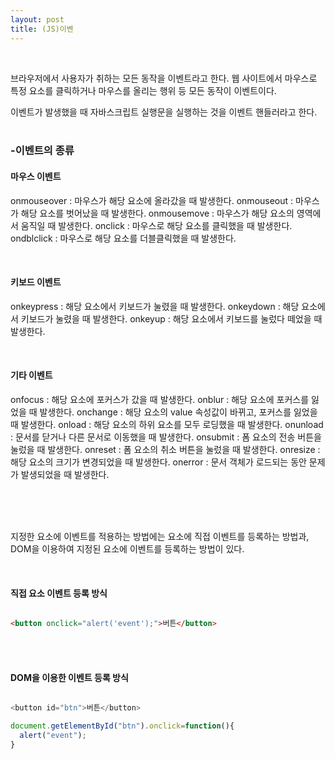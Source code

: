 ```yaml
---
layout: post
title: (JS)이벤
---
```

<br>

브라우저에서 사용자가 취하는 모든 동작을 이벤트라고 한다. 웹 사이트에서 마우스로 특정 요소를 클릭하거나 마우스를 올리는 행위 등 모든 동작이 이벤트이다.
<br>

이벤트가 발생했을 때 자바스크립트 실행문을 실행하는 것을 이벤트 핸들러라고 한다.
<br>
<br>

### -이벤트의 종류  

#### 마우스 이벤트

onmouseover : 마우스가 해당 요소에 올라갔을 때 발생한다.
onmouseout : 마우스가 해당 요소를 벗어났을 때 발생한다. 
onmousemove : 마우스가 해당 요소의 영역에서 움직일 때 발생한다. 
onclick : 마우스로 해당 요소를 클릭했을 때 발생한다. 
ondblclick : 마우스로 해당 요소를 더블클릭했을 때 발생한다. 

<br>

#### 키보드 이벤트

onkeypress : 해당 요소에서 키보드가 눌렸을 때 발생한다.
onkeydown : 해당 요소에서 키보드가 눌렸을 때 발생한다.
onkeyup : 해당 요소에서 키보드를 눌렀다 떼었을 때 발생한다.

<br>

#### 기타 이벤트

onfocus : 해당 요소에 포커스가 갔을 때 발생한다.
onblur : 해당 요소에 포커스를 잃었을 때 발생한다.
onchange : 해당 요소의 value 속성값이 바뀌고, 포커스를 잃었을 때 발생한다.
onload : 해당 요소의 하위 요소를 모두 로딩했을 때 발생한다.
onunload : 문서를 닫거나 다른 문서로 이동했을 때 발생한다. 
onsubmit : 폼 요소의 전송 버튼을 눌렀을 때 발생한다. 
onreset : 폼 요소의 취소 버튼을 눌렀을 때 발생한다.
onresize : 해당 요소의 크기가 변경되었을 때 발생한다.
onerror : 문서 객체가 로드되는 동안 문제가 발생되었을 때 발생한다. 


<br>
<br>
<br>

지정한 요소에 이벤트를 적용하는 방법에는 요소에 직접 이벤트를 등록하는 방법과, DOM을 이용하여 지정된 요소에 이벤트를 등록하는 방법이 있다.

<br>

#### 직접 요소 이벤트 등록 방식

``` html

<button onclick="alert('event');">버튼</button>

```

<br>
<br>

#### DOM을 이용한 이벤트 등록 방식

``` javascript

<button id="btn">버튼</button>

document.getElementById("btn").onclick=function(){
  alert("event");
}

```




<br>
